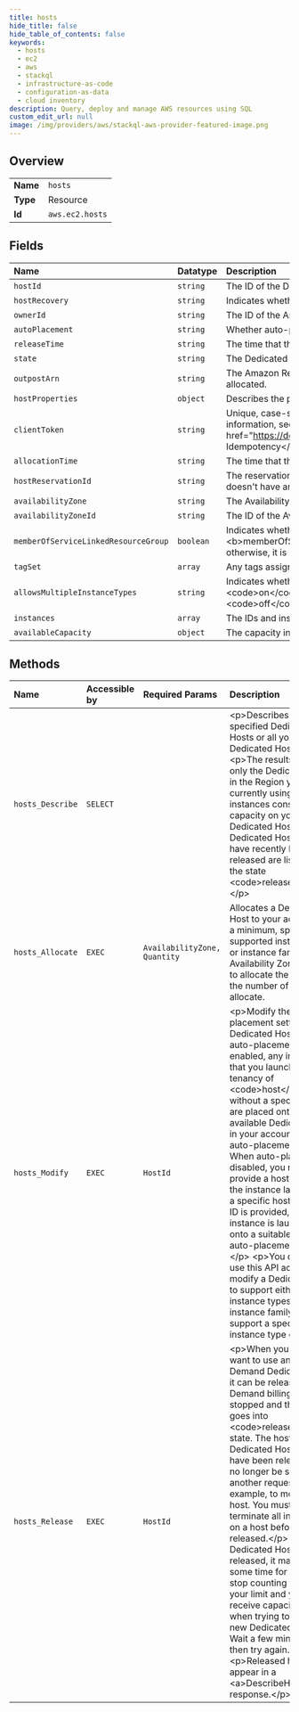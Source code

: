 ```yaml
---
title: hosts
hide_title: false
hide_table_of_contents: false
keywords:
  - hosts
  - ec2
  - aws    
  - stackql
  - infrastructure-as-code
  - configuration-as-data
  - cloud inventory
description: Query, deploy and manage AWS resources using SQL
custom_edit_url: null
image: /img/providers/aws/stackql-aws-provider-featured-image.png
---
```

  
    

## Overview
<table><tbody>
<tr><td><b>Name</b></td><td><code>hosts</code></td></tr>
<tr><td><b>Type</b></td><td>Resource</td></tr>
<tr><td><b>Id</b></td><td><code>aws.ec2.hosts</code></td></tr>
</tbody></table>

## Fields
| Name | Datatype | Description |
|:-----|:---------|:------------|
| `hostId` | `string` | The ID of the Dedicated Host. |
| `hostRecovery` | `string` | Indicates whether host recovery is enabled or disabled for the Dedicated Host. |
| `ownerId` | `string` | The ID of the Amazon Web Services account that owns the Dedicated Host. |
| `autoPlacement` | `string` | Whether auto-placement is on or off. |
| `releaseTime` | `string` | The time that the Dedicated Host was released. |
| `state` | `string` | The Dedicated Host's state. |
| `outpostArn` | `string` | The Amazon Resource Name (ARN) of the Amazon Web Services Outpost on which the Dedicated Host is allocated. |
| `hostProperties` | `object` | Describes the properties of a Dedicated Host. |
| `clientToken` | `string` | Unique, case-sensitive identifier that you provide to ensure the idempotency of the request. For more information, see &lt;a href="https://docs.aws.amazon.com/AWSEC2/latest/APIReference/Run_Instance_Idempotency.html"&gt;Ensuring Idempotency&lt;/a&gt;. |
| `allocationTime` | `string` | The time that the Dedicated Host was allocated. |
| `hostReservationId` | `string` | The reservation ID of the Dedicated Host. This returns a &lt;code&gt;null&lt;/code&gt; response if the Dedicated Host doesn't have an associated reservation. |
| `availabilityZone` | `string` | The Availability Zone of the Dedicated Host. |
| `availabilityZoneId` | `string` | The ID of the Availability Zone in which the Dedicated Host is allocated. |
| `memberOfServiceLinkedResourceGroup` | `boolean` | Indicates whether the Dedicated Host is in a host resource group. If &lt;b&gt;memberOfServiceLinkedResourceGroup&lt;/b&gt; is &lt;code&gt;true&lt;/code&gt;, the host is in a host resource group; otherwise, it is not. |
| `tagSet` | `array` | Any tags assigned to the Dedicated Host. |
| `allowsMultipleInstanceTypes` | `string` | Indicates whether the Dedicated Host supports multiple instance types of the same instance family. If the value is &lt;code&gt;on&lt;/code&gt;, the Dedicated Host supports multiple instance types in the instance family. If the value is &lt;code&gt;off&lt;/code&gt;, the Dedicated Host supports a single instance type only. |
| `instances` | `array` | The IDs and instance type that are currently running on the Dedicated Host. |
| `availableCapacity` | `object` | The capacity information for instances that can be launched onto the Dedicated Host.  |
## Methods
| Name | Accessible by | Required Params | Description |
|:-----|:--------------|:----------------|:------------|
| `hosts_Describe` | `SELECT` |  | &lt;p&gt;Describes the specified Dedicated Hosts or all your Dedicated Hosts.&lt;/p&gt; &lt;p&gt;The results describe only the Dedicated Hosts in the Region you're currently using. All listed instances consume capacity on your Dedicated Host. Dedicated Hosts that have recently been released are listed with the state &lt;code&gt;released&lt;/code&gt;.&lt;/p&gt; |
| `hosts_Allocate` | `EXEC` | `AvailabilityZone, Quantity` | Allocates a Dedicated Host to your account. At a minimum, specify the supported instance type or instance family, the Availability Zone in which to allocate the host, and the number of hosts to allocate. |
| `hosts_Modify` | `EXEC` | `HostId` | &lt;p&gt;Modify the auto-placement setting of a Dedicated Host. When auto-placement is enabled, any instances that you launch with a tenancy of &lt;code&gt;host&lt;/code&gt; but without a specific host ID are placed onto any available Dedicated Host in your account that has auto-placement enabled. When auto-placement is disabled, you need to provide a host ID to have the instance launch onto a specific host. If no host ID is provided, the instance is launched onto a suitable host with auto-placement enabled.&lt;/p&gt; &lt;p&gt;You can also use this API action to modify a Dedicated Host to support either multiple instance types in an instance family, or to support a specific instance type only.&lt;/p&gt; |
| `hosts_Release` | `EXEC` | `HostId` | &lt;p&gt;When you no longer want to use an On-Demand Dedicated Host it can be released. On-Demand billing is stopped and the host goes into &lt;code&gt;released&lt;/code&gt; state. The host ID of Dedicated Hosts that have been released can no longer be specified in another request, for example, to modify the host. You must stop or terminate all instances on a host before it can be released.&lt;/p&gt; &lt;p&gt;When Dedicated Hosts are released, it may take some time for them to stop counting toward your limit and you may receive capacity errors when trying to allocate new Dedicated Hosts. Wait a few minutes and then try again.&lt;/p&gt; &lt;p&gt;Released hosts still appear in a &lt;a&gt;DescribeHosts&lt;/a&gt; response.&lt;/p&gt; |
